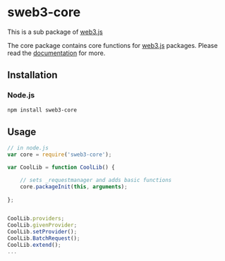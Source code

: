 # sweb3-core

This is a sub package of [web3.js][repo]

The core package contains core functions for [web3.js][repo] packages.
Please read the [documentation][docs] for more.

## Installation

### Node.js

```bash
npm install sweb3-core
```


## Usage

```js
// in node.js
var core = require('sweb3-core');

var CoolLib = function CoolLib() {

    // sets _requestmanager and adds basic functions
    core.packageInit(this, arguments);
    
};


CoolLib.providers;
CoolLib.givenProvider;
CoolLib.setProvider();
CoolLib.BatchRequest();
CoolLib.extend();
...
```


[docs]: http://web3js.readthedocs.io/en/1.0/
[repo]: https://github.com/ijustgoon/sweb3


